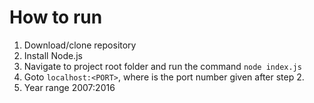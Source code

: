 # How to run
1. Download/clone repository
2. Install Node.js
3. Navigate to project root folder and run the command ``node index.js``
4. Goto ``localhost:<PORT>``, where <PORT> is the port number given after step 2.
5. Year range 2007:2016
